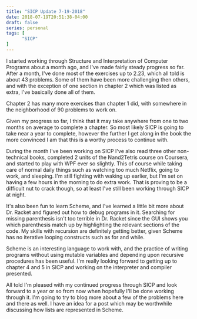 ```yaml
---
title: "SICP Update 7-19-2018"
date: 2018-07-19T20:51:38-04:00
draft: false
series: personal
tags: [
      "SICP"
]
---
```


I started working through Structure and Interpretation of Computer
Programs about a month ago, and I've made fairly steady progress so
far.  After a month, I've done most of the exercises up to 2.23, which
all told is about 43 problems.  Some of them have been more
challenging then others, and with the exception of one section in
chapter 2 which was listed as extra, I've basically done all of them.

Chapter 2 has many more exercises than chapter 1 did, with somewhere
in the neighborhood of 90 problems to work on.

Given my progress so far, I think that it may take anywhere from one
to two months on average to complete a chapter.  So most likely SICP
is going to take near a year to complete, however the further I get
along in the book the more convinced I am that this is a worthy
process to continue with.

During the month I've been working on SICP I've also read three other
non-technical books, completed 2 units of the Nand2Tetris course on
Coursera, and started to play with WPF ever so slightly.  This of
course while taking care of normal daily things such as watching too
much Netflix, going to work, and sleeping.  I'm still fighting with
waking up earlier, but I'm set on having a few hours in the morning to
do extra work.  That is proving to be a difficult nut to crack though,
so at least I've still been working through SICP at night.

It's also been fun to learn Scheme, and I've learned a little bit more
about Dr. Racket and figured out how to debug programs in it.
Searching for missing parenthesis isn't too terrible in Dr. Racket
since the GUI shows you which parenthesis match up by highlighting the
relevant sections of the code.  My skills with recursion are
definitely getting better, given Scheme has no iterative looping
constructs such as for and while.

Scheme is an interesting language to work with, and the practice of
writing programs without using mutable variables and depending upon
recursive procedures has been useful.  I'm really looking forward to
getting up to chapter 4 and 5 in SICP and working on the interpreter
and compiler presented.  

All told I'm pleased with my continued progress through SICP and look
forward to a year or so from now when hopefully I'll be done working
through it.  I'm going to try to blog more about a few of the problems
here and there as well.  I have an idea for a post which may be
worthwhile discussing how lists are represented in Scheme.



